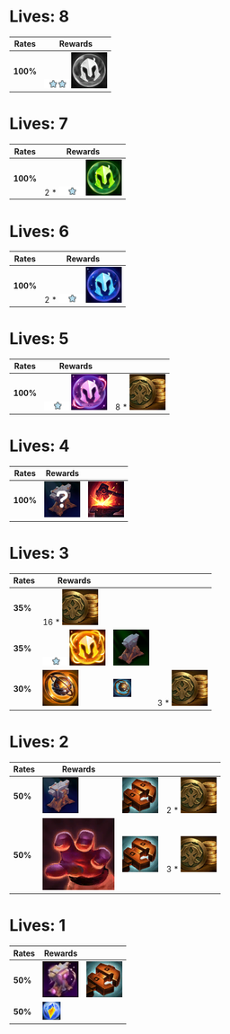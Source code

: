 # Lives: 8
| **Rates** | **Rewards**                                                                                                                |
| -         | -                                                                                                                          |
| **100%**  | ![Unit_Star](../../tftspecs/icon/rewards/Champion_Star_2.png)![Unit_Cost](../../tftspecs/icon/rewards/Champion_Cost_1.png) |
# Lives: 7
| **Rates** | **Rewards**                                                                                                                    |
| -         | -                                                                                                                              |
| **100%**  | 2 * ![Unit_Star](../../tftspecs/icon/rewards/Champion_Star_1.png)![Unit_Cost](../../tftspecs/icon/rewards/Champion_Cost_2.png) |
# Lives: 6
| **Rates** | **Rewards**                                                                                                                    |
| -         | -                                                                                                                              |
| **100%**  | 2 * ![Unit_Star](../../tftspecs/icon/rewards/Champion_Star_1.png)![Unit_Cost](../../tftspecs/icon/rewards/Champion_Cost_3.png) |
# Lives: 5
| **Rates** | **Rewards**                                                                                                                |                                                   |
| -         | -                                                                                                                          | -                                                 |
| **100%**  | ![Unit_Star](../../tftspecs/icon/rewards/Champion_Star_1.png)![Unit_Cost](../../tftspecs/icon/rewards/Champion_Cost_4.png) | 8 * ![Gold](../../tftspecs/icon/rewards/Gold.png) |
# Lives: 4
| **Rates** | **Rewards**                                   |                                                       |
| -         | -                                             | -                                                     |
| **100%**  | ![Item](../../tftspecs/icon/rewards/Item.png) | ![Reforger](../../tftspecs/icon/rewards/Reforger.png) |
# Lives: 3
| **Rates** | **Rewards**                                                                                                                |                                                                                       |                                                   |
| -         | -                                                                                                                          | -                                                                                     | -                                                 |
| **35%**   | 16 * ![Gold](../../tftspecs/icon/rewards/Gold.png)                                                                         |                                                                                       |                                                   |
| **35%**   | ![Unit_Star](../../tftspecs/icon/rewards/Champion_Star_1.png)![Unit_Cost](../../tftspecs/icon/rewards/Champion_Cost_5.png) | ![ComponentAnvil](../../tftspecs/icon/rewards/ComponentAnvil.png)                     |                                                   |
| **30%**   | ![ChampionDuplicator](../../tftspecs/icon/rewards/ChampionDuplicator.png)                                                  | ![LesserChampionDuplicator](../../tftspecs/icon/rewards/LesserChampionDuplicator.png) | 3 * ![Gold](../../tftspecs/icon/rewards/Gold.png) |
# Lives: 2
| **Rates** | **Rewards**                                                           |                                                                     |                                                   |
| -         | -                                                                     | -                                                                   | -                                                 |
| **50%**   | ![ItemAnvil](../../tftspecs/icon/rewards/ItemAnvil.png)               | ![MagneticRemover](../../tftspecs/icon/rewards/MagneticRemover.png) | 2 * ![Gold](../../tftspecs/icon/rewards/Gold.png) |
| **50%**   | ![ThiefsGloves](../../tftitems/icon/set15/Craftable/ThiefsGloves.png) | ![MagneticRemover](../../tftspecs/icon/rewards/MagneticRemover.png) | 3 * ![Gold](../../tftspecs/icon/rewards/Gold.png) |
# Lives: 1
| **Rates** | **Rewards**                                                               |                                                                     |
| -         | -                                                                         | -                                                                   |
| **50%**   | ![ArtifactAnvil](../../tftspecs/icon/rewards/ArtifactAnvil.png)           | ![MagneticRemover](../../tftspecs/icon/rewards/MagneticRemover.png) |
| **50%**   | ![masterwork_upgrade](../../tftspecs/icon/rewards/masterwork_upgrade.png) |                                                                     |
